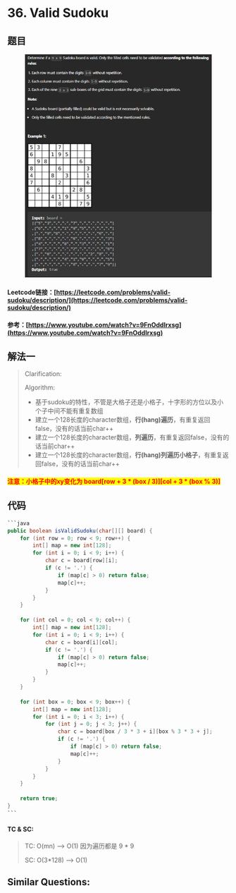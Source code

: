 # 36. Valid Sudoku

## 题目

<figure><img src="../../.gitbook/assets/image (3) (1) (1) (1) (1) (1) (1) (1) (1) (1) (1) (1) (1) (1) (1).png" alt=""><figcaption></figcaption></figure>

#### Leetcode链接：[https://leetcode.com/problems/valid-sudoku/description/](https://leetcode.com/problems/valid-sudoku/description/)

#### 参考：[https://www.youtube.com/watch?v=9FnOddlrxsg](https://www.youtube.com/watch?v=9FnOddlrxsg)

## 解法一

> Clarification:&#x20;
>
> Algorithm:&#x20;
>
> * 基于sudoku的特性，不管是大格子还是小格子，十字形的方位以及小个子中间不能有重复数组
> * 建立一个128长度的character数组，**行(hang)遍历**，有重复返回false，没有的话当前char++
> * 建立一个128长度的character数组，**列遍历**，有重复返回false，没有的话当前char++
> * 建立一个128长度的character数组，**行(hang)列遍历小格子**，有重复返回false，没有的话当前char++

#### <mark style="color:red;">注意：小格子中的xy变化为 board\[row + 3 \* (box / 3)]\[col + 3 \* (box % 3)]</mark>

## 代码

````java
```java
public boolean isValidSudoku(char[][] board) {
    for (int row = 0; row < 9; row++) {
        int[] map = new int[128];
        for (int i = 0; i < 9; i++) {
            char c = board[row][i];
            if (c != '.') {
                if (map[c] > 0) return false;
                map[c]++;
            }
        }
    }
    
    for (int col = 0; col < 9; col++) {
        int[] map = new int[128];
        for (int i = 0; i < 9; i++) {
            char c = board[i][col];
            if (c != '.') {
                if (map[c] > 0) return false;
                map[c]++;
            }
        }
    }
    
    for (int box = 0; box < 9; box++) {
        int[] map = new int[128];
        for (int i = 0; i < 3; i++) {
            for (int j = 0; j < 3; j++) {
                char c = board[box / 3 * 3 + i][box % 3 * 3 + j];
                if (c != '.') {
                    if (map[c] > 0) return false;
                    map[c]++;
                }
            }
        }
    }
    
    return true;
}
```
````

#### TC & SC:&#x20;

> TC: O(mn) --> O(1) 因为遍历都是 9 \* 9
>
> SC: O(3\*128) --> O(1)

## **Similar Questions:**&#x20;
